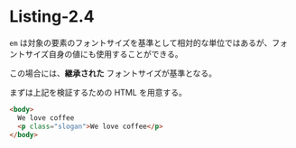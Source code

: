 # Listing-2.4

`em` は対象の要素のフォントサイズを基準として相対的な単位ではあるが、フォントサイズ自身の値にも使用することができる。

この場合には、**継承された** フォントサイズが基準となる。

まずは上記を検証するための HTML を用意する。

```html
<body>
  We love coffee
  <p class="slogan">We love coffee</p>
</body>
```
